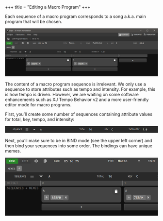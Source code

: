 +++
title = "Editing a Macro Program"
+++

Each sequence of a macro program corresponds to a song a.k.a. main program that will be chosen.

![Editing Macro Program](editing-macro-program.png)

The content of a macro program sequence is irrelevant. We only use a sequence to store attributes such as tempo and intensity. For example, this is how tempo is driven. However, we are waiting on some software enhancements such as XJ Tempo Behavior v2 and a more user-friendly editor mode for macro programs.

First, you’ll create some number of sequences containing attribute values for total, key, tempo, and intensity:

![Sequence Bar](2-sequence-bar.png)

Next, you’ll make sure to be in BIND mode (see the upper left corner) and then bind your sequences into some order. The bindings can have unique memes.

![Bind Mode](3-bind-mode.png)